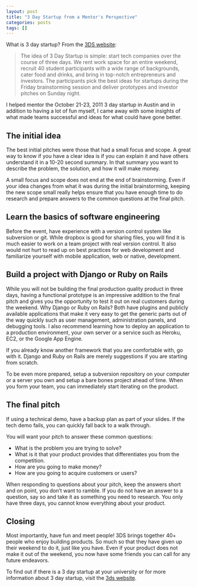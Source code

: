 ```yaml
--- 
layout: post
title: "3 Day Startup from a Mentor's Perspective"
categories: posts
tags: []
---
```

What is 3 day startup? From the <a href="http://3daystartup.org/">3DS website</a>:

<blockquote class="posterous_medium_quote">The idea of 3 Day Startup is simple: start tech companies over the course of three days. We rent work space for an entire weekend, recruit 40 student participants with a wide range of backgrounds, cater food and drinks, and bring in top-notch entrepreneurs and investors. The participants pick the best ideas for startups during the Friday brainstorming session and deliver prototypes and investor pitches on Sunday night.</blockquote>

I helped mentor the October 21-23, 2011 3 day startup in Austin and in addition to having a lot of fun myself, I came away with some insights of what made teams successful and ideas for what could have gone better.

## The initial idea

The best initial pitches were those that had a small focus and scope. A great way to know if you have a clear idea is if you can explain it and have others understand it in a 10-20 second summary. In that summary you want to describe the problem, the solution, and how it will make money.

A small focus and scope does not end at the end of brainstorming. Even if your idea changes from what it was during the initial brainstorming, keeping the new scope small really helps ensure that you have enough time to do research and prepare answers to the common questions at the final pitch.

## Learn the basics of software engineering

Before the event, have experience with a version control system like subversion or git. While dropbox is good for sharing files, you will find it is much easier to work on a team project with real version control. It also would not hurt to read up on best practices for web development and familiarize yourself with mobile application, web or native, development.

## Build a project with Django or Ruby on Rails

While you will not be building the final production quality product in three days, having a functional prototype is an impressive addition to the final pitch and gives you the opportunity to test it out on real customers during the weekend. Why Django or Ruby on Rails? Both have plugins and publicly available applications that make it very easy to get the generic parts out of the way quickly such as user management, administration panels, and debugging tools. I also recommend learning how to deploy an application to a production environment, your own server or a service such as Heroku, EC2, or the Google App Engine.

If you already know another framework that you are comfortable with, go with it. Django and Ruby on Rails are merely suggestions if you are starting from scratch.

To be even more prepared, setup a subversion repository on your computer or a server you own and setup a bare bones project ahead of time. When you form your team, you can immediately start iterating on the product.

## The final pitch

If using a technical demo, have a backup plan as part of your slides. If the tech demo fails, you can quickly fall back to a walk through.

You will want your pitch to answer these common questions:

* What is the problem you are trying to solve?
* What is it that your product provides that differentiates you from the competition.
* How are you going to make money?
* How are you going to acquire customers or users?

When responding to questions about your pitch, keep the answers short and on point, you don&rsquo;t want to ramble. If you do not have an answer to a question, say so and take it as something you need to research. You only have three days, you cannot know everything about your product.

## Closing

Most importantly, have fun and meet people! 3DS brings together 40+ people who enjoy building products. So much so that they have given up their weekend to do it, just like you have. Even if your product does not make it out of the weekend, you now have some friends you can call for any future endeavors.

To find out if there is a 3 day startup at your university or for more information about 3 day startup, visit the <a href="http://3daystartup.org/">3ds website</a>.
